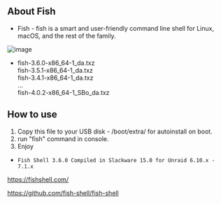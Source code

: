 ## About Fish

- Fish - fish is a smart and user-friendly command line
shell for Linux, macOS, and the rest of the family.

![image](https://user-images.githubusercontent.com/28630321/193850149-76a497c7-cb1a-4fb5-86f9-7d5e8aad77e5.png)


- fish-3.6.0-x86_64-1_da.txz<br>
fish-3.5.1-x86_64-1_da.txz<br>
fish-3.4.1-x86_64-1_da.txz<br>
...<br>
fish-4.0.2-x86_64-1_SBo_da.txz<br>

## How to use

1. Copy this file to your USB disk - /boot/extra/ for autoinstall on boot.
2. run "fish" command in console.
3. Enjoy 


- `Fish Shell 3.6.0 Compiled in Slackware 15.0 for Unraid 6.10.x - 7.1.x`

https://fishshell.com/

https://github.com/fish-shell/fish-shell

